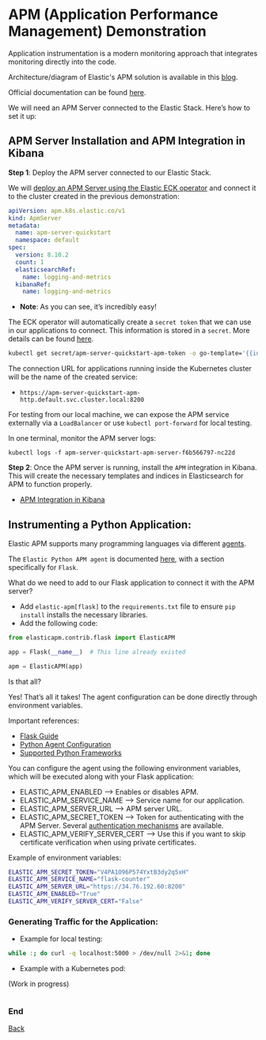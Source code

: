 # APM (Application Performance Management) Demonstration

Application instrumentation is a modern monitoring approach that integrates monitoring directly into the code.

Architecture/diagram of Elastic's APM solution is available in this [blog](https://www.elastic.co/blog/adding-free-and-open-elastic-apm-as-part-of-your-elastic-observability-deployment).

Official documentation can be found [here](https://www.elastic.co/guide/en/apm/guide/8.10/apm-overview.html).

We will need an APM Server connected to the Elastic Stack. Here’s how to set it up:

## APM Server Installation and APM Integration in Kibana

__Step 1__: Deploy the APM server connected to our Elastic Stack.

We will [deploy an APM Server using the Elastic ECK operator](https://www.elastic.co/guide/en/cloud-on-k8s/current/k8s-apm-server.html) and connect it to the cluster created in the previous demonstration:

```yaml
apiVersion: apm.k8s.elastic.co/v1
kind: ApmServer
metadata:
  name: apm-server-quickstart
  namespace: default
spec:
  version: 8.10.2
  count: 1
  elasticsearchRef:
    name: logging-and-metrics
  kibanaRef:
    name: logging-and-metrics
```

- __Note__: As you can see, it’s incredibly easy!

The ECK operator will automatically create a `secret token` that we can use in our applications to connect. This information is stored in a `secret`. More details can be found [here](https://www.elastic.co/guide/en/cloud-on-k8s/current/k8s-apm-connecting.html#k8s-apm-secret-token).

```bash
kubectl get secret/apm-server-quickstart-apm-token -o go-template='{{index .data "secret-token" | base64decode}}'
```

The connection URL for applications running inside the Kubernetes cluster will be the name of the created service:
- `https://apm-server-quickstart-apm-http.default.svc.cluster.local:8200`

For testing from our local machine, we can expose the APM service externally via a `LoadBalancer` or use `kubectl port-forward` for local testing.

In one terminal, monitor the APM server logs:

```
kubectl logs -f apm-server-quickstart-apm-server-f6b566797-nc22d
```

__Step 2__: Once the APM server is running, install the `APM` integration in Kibana. This will create the necessary templates and indices in Elasticsearch for APM to function properly.

- [APM Integration in Kibana](https://logging-and-metrics.keep.demo:5601/app/integrations/detail/apm/overview)

## Instrumenting a Python Application:

Elastic APM supports many programming languages via different [agents](https://www.elastic.co/guide/en/apm/agent/index.html).

The `Elastic Python APM agent` is documented [here](https://www.elastic.co/guide/en/apm/agent/python/current/getting-started.html), with a section specifically for `Flask`.

What do we need to add to our Flask application to connect it with the APM server?

- Add `elastic-apm[flask]` to the `requirements.txt` file to ensure `pip install` installs the necessary libraries.
- Add the following code:

```python
from elasticapm.contrib.flask import ElasticAPM

app = Flask(__name__)  # This line already existed

apm = ElasticAPM(app)
```

Is that all?

Yes! That’s all it takes! The agent configuration can be done directly through environment variables.

Important references:
- [Flask Guide](https://www.elastic.co/guide/en/apm/agent/python/current/flask-support.html)
- [Python Agent Configuration](https://www.elastic.co/guide/en/apm/agent/python/current/configuration.html)
- [Supported Python Frameworks](https://www.elastic.co/guide/en/apm/agent/python/current/supported-technologies.html)

You can configure the agent using the following environment variables, which will be executed along with your Flask application:

- ELASTIC_APM_ENABLED --> Enables or disables APM.
- ELASTIC_APM_SERVICE_NAME --> Service name for our application.
- ELASTIC_APM_SERVER_URL --> APM server URL.
- ELASTIC_APM_SECRET_TOKEN --> Token for authenticating with the APM Server. Several [authentication mechanisms](https://www.elastic.co/guide/en/apm/server/current/authorization.html) are available.
- ELASTIC_APM_VERIFY_SERVER_CERT --> Use this if you want to skip certificate verification when using private certificates.

Example of environment variables:

```bash
ELASTIC_APM_SECRET_TOKEN="V4PA1O96P574YxtB3dy2q5xH"
ELASTIC_APM_SERVICE_NAME="flask-counter"
ELASTIC_APM_SERVER_URL="https://34.76.192.60:8200"
ELASTIC_APM_ENABLED="True"
ELASTIC_APM_VERIFY_SERVER_CERT="False"
```

### Generating Traffic for the Application:

- Example for local testing:

```bash
while :; do curl -q localhost:5000 > /dev/null 2>&1; done
```

- Example with a Kubernetes pod:

(Work in progress)

```
```

### End
[Back](./README.md)
